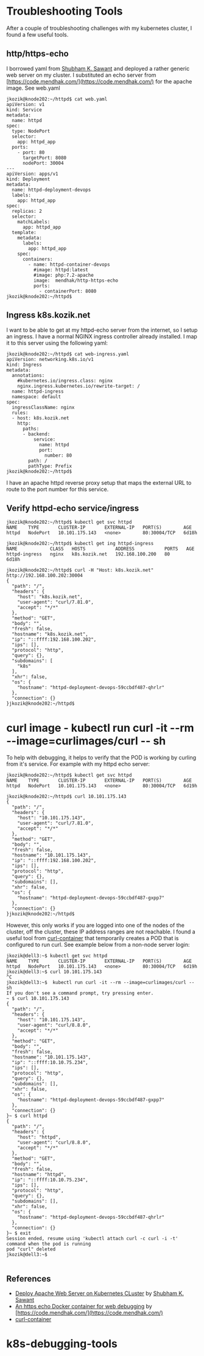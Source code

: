 # Troubleshooting Tools
After a couple of troubleshooting challenges with my kubernetes cluster, I found a few useful  tools.

## http/https-echo
I borrowed yaml from [Shubham K. Sawant](https://shubhamksawant.medium.com/) and deployed a rather generic web server on my cluster.  I substituted an echo server from  [https://code.mendhak.com/](https://code.mendhak.com/) for the apache image.  See web.yaml
```
jkozik@knode202:~/httpd$ cat web.yaml
apiVersion: v1
kind: Service
metadata:
  name: httpd
spec:
  type: NodePort
  selector:
    app: httpd_app
  ports:
    - port: 80
      targetPort: 8080
      nodePort: 30004
---
apiVersion: apps/v1
kind: Deployment
metadata:
  name: httpd-deployment-devops
  labels:
    app: httpd_app
spec:
  replicas: 2
  selector:
    matchLabels:
      app: httpd_app
  template:
    metadata:
      labels:
        app: httpd_app
    spec:
      containers:
        - name: httpd-container-devops
          #image: httpd:latest
          #image: php:7.2-apache
          image:  mendhak/http-https-echo
          ports:
            - containerPort: 8080
jkozik@knode202:~/httpd$
```
## Ingress k8s.kozik.net
I want to be able to get at my httpd-echo server from the internet, so I setup an ingress.  I have a normal NGINX ingress controller already installed. I map it to this server using the following yaml:
```
jkozik@knode202:~/httpd$ cat web-ingress.yaml
apiVersion: networking.k8s.io/v1
kind: Ingress
metadata:
  annotations:
    #kubernetes.io/ingress.class: nginx
    nginx.ingress.kubernetes.io/rewrite-target: /
  name: httpd-ingress
  namespace: default
spec:
  ingressClassName: nginx
  rules:
  - host: k8s.kozik.net
    http:
      paths:
      - backend:
          service:
            name: httpd
            port:
              number: 80
        path: /
        pathType: Prefix
jkozik@knode202:~/httpd$

```
I have an apache httpd reverse proxy setup that maps the external URL to route to the port number for this service.

## Verify httpd-echo service/ingress
```
jkozik@knode202:~/httpd$ kubectl get svc httpd
NAME    TYPE       CLUSTER-IP       EXTERNAL-IP   PORT(S)        AGE
httpd   NodePort   10.101.175.143   <none>        80:30004/TCP   6d18h

jkozik@knode202:~/httpd$ kubectl get ing httpd-ingress
NAME            CLASS   HOSTS           ADDRESS           PORTS   AGE
httpd-ingress   nginx   k8s.kozik.net   192.168.100.200   80      6d18h

jkozik@knode202:~/httpd$ curl -H "Host: k8s.kozik.net" http://192.168.100.202:30004
{
  "path": "/",
  "headers": {
    "host": "k8s.kozik.net",
    "user-agent": "curl/7.81.0",
    "accept": "*/*"
  },
  "method": "GET",
  "body": "",
  "fresh": false,
  "hostname": "k8s.kozik.net",
  "ip": "::ffff:192.168.100.202",
  "ips": [],
  "protocol": "http",
  "query": {},
  "subdomains": [
    "k8s"
  ],
  "xhr": false,
  "os": {
    "hostname": "httpd-deployment-devops-59ccbdf487-qhrlr"
  },
  "connection": {}
}jkozik@knode202:~/httpd$
```
# curl image - kubectl run curl -it --rm --image=curlimages/curl -- sh
To help with debugging, it helps to verify that the POD is working by curling from it's service.  For example with my httpd echo server:
```
jkozik@knode202:~/httpd$ kubectl get svc httpd
NAME    TYPE       CLUSTER-IP       EXTERNAL-IP   PORT(S)        AGE
httpd   NodePort   10.101.175.143   <none>        80:30004/TCP   6d19h

jkozik@knode202:~/httpd$ curl 10.101.175.143
{
  "path": "/",
  "headers": {
    "host": "10.101.175.143",
    "user-agent": "curl/7.81.0",
    "accept": "*/*"
  },
  "method": "GET",
  "body": "",
  "fresh": false,
  "hostname": "10.101.175.143",
  "ip": "::ffff:192.168.100.202",
  "ips": [],
  "protocol": "http",
  "query": {},
  "subdomains": [],
  "xhr": false,
  "os": {
    "hostname": "httpd-deployment-devops-59ccbdf487-gxpp7"
  },
  "connection": {}
}jkozik@knode202:~/httpd$
```

However, this only works if you are logged into one of the nodes of the cluster, off the cluster, these IP address ranges are not reachable.  I found a useful tool from [curl-container](https://github.com/curl/curl-container) that temporarily creates a POD that is configured to run curl.  See example below from a non-node server login:
```
jkozik@dell3:~$ kubectl get svc httpd
NAME    TYPE       CLUSTER-IP       EXTERNAL-IP   PORT(S)        AGE
httpd   NodePort   10.101.175.143   <none>        80:30004/TCP   6d19h
jkozik@dell3:~$ curl 10.101.175.143
^C
jkozik@dell3:~$  kubectl run curl -it --rm --image=curlimages/curl -- sh
If you don't see a command prompt, try pressing enter.
~ $ curl 10.101.175.143
{
  "path": "/",
  "headers": {
    "host": "10.101.175.143",
    "user-agent": "curl/8.8.0",
    "accept": "*/*"
  },
  "method": "GET",
  "body": "",
  "fresh": false,
  "hostname": "10.101.175.143",
  "ip": "::ffff:10.10.75.234",
  "ips": [],
  "protocol": "http",
  "query": {},
  "subdomains": [],
  "xhr": false,
  "os": {
    "hostname": "httpd-deployment-devops-59ccbdf487-gxpp7"
  },
  "connection": {}
}~ $ curl httpd
{
  "path": "/",
  "headers": {
    "host": "httpd",
    "user-agent": "curl/8.8.0",
    "accept": "*/*"
  },
  "method": "GET",
  "body": "",
  "fresh": false,
  "hostname": "httpd",
  "ip": "::ffff:10.10.75.234",
  "ips": [],
  "protocol": "http",
  "query": {},
  "subdomains": [],
  "xhr": false,
  "os": {
    "hostname": "httpd-deployment-devops-59ccbdf487-qhrlr"
  },
  "connection": {}
}~ $ exit
Session ended, resume using 'kubectl attach curl -c curl -i -t' command when the pod is running
pod "curl" deleted
jkozik@dell3:~$


```
## References
- [Deploy Apache Web Server on Kubernetes CLuster](https://shubhamksawant.medium.com/deploy-apache-web-server-on-kubernetes-cluster-0552638ca171) by [Shubham K. Sawant](https://shubhamksawant.medium.com/)
- [An https echo Docker container for web debugging](https://code.mendhak.com/docker-http-https-echo/) by [https://code.mendhak.com/](https://code.mendhak.com/)
- [curl-container](https://github.com/curl/curl-container) 

# k8s-debugging-tools
